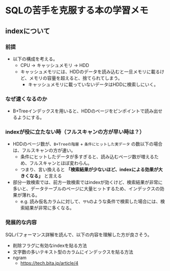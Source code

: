 # SQLの苦手を克服する本の学習メモ
## indexについて
### 前提
- 以下の構成を考える。
  - CPU -> キャッシュメモリ ->  HDD
  - キャッシュメモリには、HDDのデータを読み込むと一旦メモリに載るけど、メモリの容量を超えると、捨てられてしまう。
    - キャッシュメモリに載っていないデータはHDDに検索しにいく。
### なぜ速くなるのか
- B+Treeインデックスを用いると、HDDのページをピンポイントで読み出せるようにする。

### indexが役に立たない時（フルスキャンの方が早い時は？）
- HDDのページ数が、`B+Treeの階層` + `条件にヒットした実データ` の数以下の場合は、フルスキャンの方が速い。
  - 条件にヒットしたデータが多すぎると、読み込むページ数が増えるため、フルスキャンとほぼ変わらん。
  - つまり、言い換えると **「検索結果が少ないほど、indexによる効果が大きくなる」** と言える
- 部分一致検索では、前方一致検索ではindexが効くけど、検索結果が非常に多いと、データテーブルのページに大量ヒットするため、インデックスの効果が薄れる。
  - e.g. 読み仮名カラムに対して、`サ%`のような条件で検索した場合には、検索結果が非常に多くなる。

### 発展的な内容
SQLパフォーマンス詳解を読んで、以下の内容を理解した方が良さそう。
- 削除フラグに有効なindexを貼る方法
- 文字数の多いテキスト型のカラムにインデックスを貼る方法
- ngram
  - https://tech.bita.jp/article/4

